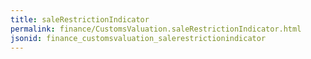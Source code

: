 ```yaml
---
title: saleRestrictionIndicator
permalink: finance/CustomsValuation.saleRestrictionIndicator.html
jsonid: finance_customsvaluation_salerestrictionindicator
---
```

